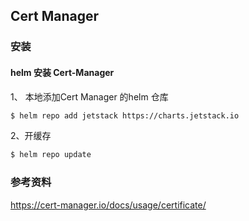 ## Cert Manager

### 安装

#### helm 安装 Cert-Manager

1、 本地添加Cert Manager 的helm 仓库

```bash
$ helm repo add jetstack https://charts.jetstack.io
```

2、开缓存

```bash
$ helm repo update
```

### 参考资料

https://cert-manager.io/docs/usage/certificate/